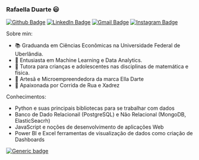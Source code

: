 ### Rafaella Duarte 😃

[![Github Badge](https://img.shields.io/badge/-elladarte-inactive?style=flat-square&logo=Github&logoColor=white&link=https://github.com/elladarte/)](https://github.com/elladarte/)
[![LinkedIn Badge](https://img.shields.io/badge/-Rafaella_Duarte-blue?style=flat-square&logo=Linkedin&logoColor=white&link=https://www.linkedin.com/in/rafaella-duarte-044276130/)](https://www.linkedin.com/in/rafaella-duarte-044276130/)
[![Gmail Badge](https://img.shields.io/badge/-rafaella.d.d.carvalho@gmail.com-c14438?style=flat-square&logo=Gmail&logoColor=white&link=mailto:rafaella.d.d.carvalho@gmail.com)](mailto:rafaella.d.d.carvalho@gmail.com)
[![Instagram Badge](https://img.shields.io/badge/-@ella_darte-blueviolet?style=flat-square&logo=Instagram&logoColor=white&link=https://www.instagram.com/ella_darte)](https://www.instagram.com/ella_darte)

Sobre min:

- 📚 Graduanda em Ciências Econômicas na Universidade Federal de Uberlândia.
- 🌱 Entusiasta em Machine Learning e Data Analytics.
- 📐 Tutora para crianças e adolescentes nas disciplinas de matemática e física.
- 🎨 Artesã e Microempreendedora da marca Ella Darte
- 🥰 Apaixonada por Corrida de Rua e Xadrez

Conhecimentos:

- Python e suas principais bibliotecas para se trabalhar com dados
- Banco de Dado Relacionail (PostgreSQL) e Não Relacional (MongoDB, ElasticSeacrh)
- JavaScript e noções de desenvolvimento de aplicações Web
- Power BI e Excel ferramentas de visualização de dados como criação de Dashboards

[![Generic badge](https://img.shields.io/badge/CERTIFICADOS-concluidas-green.svg)](https://github.com/elladarte/Certificados/blob/master/README.md)

